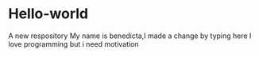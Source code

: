 # Hello-world
A new respository
My name is benedicta,I made a change by typing here
I love programming but i need motivation
